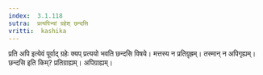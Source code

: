 ```yaml
---
index:  3.1.118
sutra:  प्रत्यपिभ्यां ग्रहेश् छन्दसि
vritti:  kashika 
---
```


प्रति अपि इत्येवं पूर्वाद् ग्रहेः क्यप् प्रत्ययो भवति छन्दसि विषये। मत्तस्य न प्रतिग्रृह्रम्। तस्मान् न अपिगृह्यम्। छन्दसि इति किम्? प्रतिग्राह्यम्। अपिग्राह्यम्।

